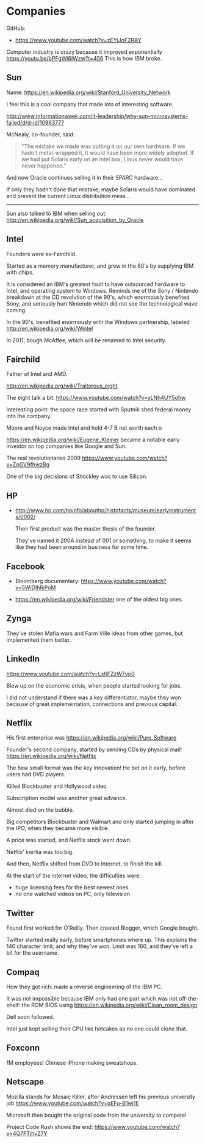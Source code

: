 # Companies

GitHub:

- <https://www.youtube.com/watch?v=zEYjJoF2RAY>

Computer industry is crazy because it improved exponentially <https://youtu.be/bPFgWl6IWzw?t=456> This is how IBM broke.

## Sun

Name: https://en.wikipedia.org/wiki/Stanford_University_Network

I feel this is a cool company that made lots of interesting software.

<http://www.informationweek.com/it-leadership/why-sun-microsystems-failed/d/d-id/1096377?>

McNealy, co-founder, said:

> "The mistake we made was putting it on our own hardware. If we hadn't metal-wrapped it, it would have been more widely adopted. If we had put Solaris early on an Intel box, Linux never would have never happened."

And now Oracle continues selling it in their SPARC hardware...

If only they hadn't done that mistake, maybe Solaris would have dominated and prevent the current Linux distribution mess...

---

Sun also talked to IBM when selling out: <http://en.wikipedia.org/wiki/Sun_acquisition_by_Oracle>

## Intel

Founders were ex-Fairchild.

Started as a memory manufacturer, and grew in the 80's by supplying IBM with chips.

It is considered an IBM's greatest fault to have outsourced hardware to Intel, and operating system to Windows. Reminds me of the Sony / Nintendo breakdown at the CD revolution of the 90's, which enormously benefited Sony, and seriously hurt Nintendo which did not see the technological wave coming.

In the 90's, benefited enormously with the Windows partnership, labeled <http://en.wikipedia.org/wiki/Wintel>

In 2011, bough McAffee, which will be renamed to Intel security.

## Fairchild

Father of Intel and AMD.

<http://en.wikipedia.org/wiki/Traitorous_eight>

The eight talk a bit: <https://www.youtube.com/watch?v=yLNh4UY5ohw>

Interesting point: the space race started with Sputnik shed federal money into the company.

Moore and Noyce made Intel and hold 4-7 B net worth each.o

https://en.wikipedia.org/wiki/Eugene_Kleiner became a notable early investor on top companies like Google and Sun.

The real revolutionaries 2009 <https://www.youtube.com/watch?v=ZpGV9fhwzBg>

One of the big decisions of Shockley was to use Silicon.

## HP

-   <http://www.hp.com/hpinfo/abouthp/histnfacts/museum/earlyinstruments/0002/>

    Their first product was the master thesis of the founder.

    They've named it 200A instead of 001 or something, to make it seems like they had been around in business for some time.

## Facebook

- Bloomberg documentary: https://www.youtube.com/watch?v=5WiDIhIkPoM

- https://en.wikipedia.org/wiki/Friendster one of the oldest big ones.

## Zynga

They've stolen Mafia wars and Farm Ville ideas from other games, but implemented them better.

## LinkedIn

<https://www.youtube.com/watch?v=Lx6FZzW7vp0>

Blew up on the economic crisis, when people started looking for jobs.

I did not understand if there was a key differentiator, maybe they won because of great implementation, connections and previous capital.

## Netflix

His first enterprise was <https://en.wikipedia.org/wiki/Pure_Software>

Founder's second company, started by sending CDs by physical mail! <https://en.wikipedia.org/wiki/Netflix>

The hew small format was the key innovation! He bet on it early, before users had DVD players.

Killed Blockbuster and Hollywood video.

Subscription model was another great advance.

Almost died on the bubble.

Big competitors Blockbuster and Walmart and only started jumping in after the IPO, when they became more visible.

A price was started, and Netflix stock went down.

Netflix' inertia was too big.

And then, Netflix shifted from DVD to Internet, to finish the kill.

At the start of the internet video, the difficulties were:

- huge licensing fees for the best newest ones
- no one watched videos on PC, only television

## Twitter

Found first worked for O'Reilly. Then created Blogger, which Google bought.

Twitter started really early, before smartphones where up. This explains the 140 character limit, and why they've won. Limit was 160, and they've left a bit for the username.

## Compaq

How they got rich: made a reverse engineering of the IBM PC.

It was not impossible because IBM only had one part which was not off-the-shelf: the ROM BIOS using <https://en.wikipedia.org/wiki/Clean_room_design>

Dell soon followed.

Intel just kept selling their CPU like hotcakes as no one could clone that.

## Foxconn

1M employees! Chinese iPhone making sweatshops.

## Netscape

Mozilla stands for Mosaic Killer, after Andressen left his previous university job <https://www.youtube.com/watch?v=qEFu-B1wj1E>

Microsoft  then bought the original code from the university to compete!

Project Code Rush shows the end: <https://www.youtube.com/watch?v=4Q7FTjhvZ7Y>
